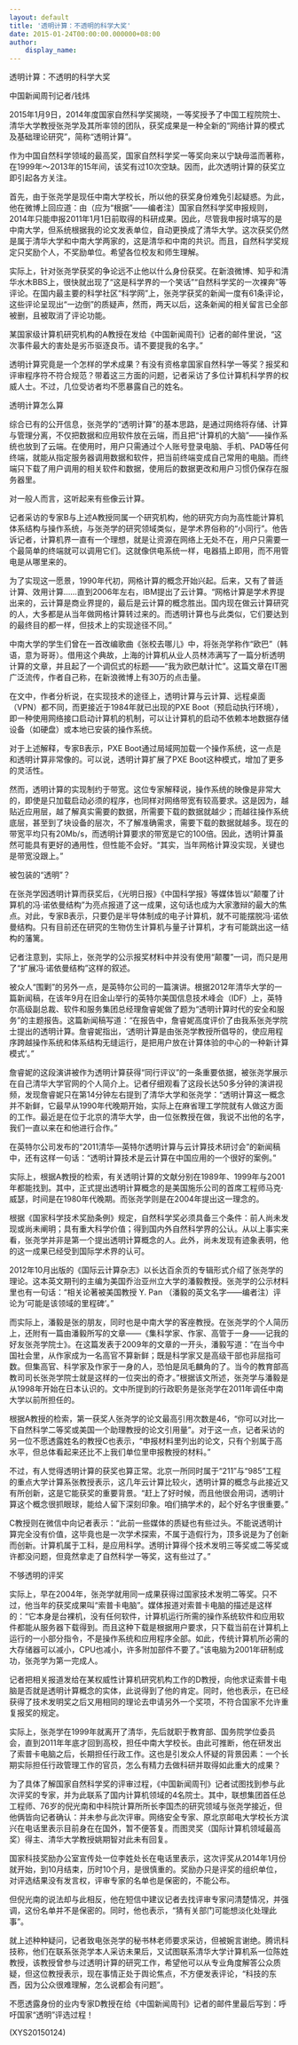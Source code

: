 ```yaml
---
layout: default
title: '透明计算：不透明的科学大奖'
date: 2015-01-24T00:00:00.000000+08:00
author:
    display_name: 
---
```


透明计算：不透明的科学大奖

中国新闻周刊记者/钱炜

2015年1月9日，2014年度国家自然科学奖揭晓，一等奖授予了中国工程院院士、清华大学教授张尧学及其所率领的团队，获奖成果是一种全新的“网络计算的模式及基础理论研究”，简称“透明计算”。

作为中国自然科学领域的最高奖，国家自然科学奖一等奖向来以宁缺毋滥而著称，在1999年～2013年的15年间，该奖有过10次空缺。因而，此次透明计算的获奖立即引起各方关注。

首先，由于张尧学是现任中南大学校长，所以他的获奖身份难免引起疑惑。为此，他在微博上回应道：由（应为“根据”——编者注）国家自然科学奖申报规则，2014年只能申报2011年1月1日前取得的科研成果。因此，尽管我申报时填写的是中南大学，但系统根据我的论文发表单位，自动更换成了清华大学。这次获奖仍然是属于清华大学和中南大学两家的，这是清华和中南的共识。而且，自然科学奖规定只奖励个人，不奖励单位。希望各位校友和师生理解。

实际上，针对张尧学获奖的争论远不止他以什么身份获奖。在新浪微博、知乎和清华水木BBS上，很快就出现了“这是科学界的一个笑话”“自然科学奖的一次裸奔”等评论。在国内最主要的科学社区“科学网”上，张尧学获奖的新闻一度有61条评论，这些评论呈现出“一边倒”的质疑声，然而，两天以后，这条新闻的相关留言已全部被删，且被取消了评论功能。

某国家级计算机研究机构的A教授在发给《中国新闻周刊》记者的邮件里说，“这次事件最大的害处是劣币驱逐良币。请不要提我的名字。”

透明计算究竟是一个怎样的学术成果？有没有资格拿国家自然科学一等奖？报奖和评审程序符不符合规范？带着这三方面的问题，记者采访了多位计算机科学界的权威人士。不过，几位受访者均不愿暴露自己的姓名。

透明计算怎么算

综合已有的公开信息，张尧学的“透明计算”的基本思路，是通过网络将存储、计算与管理分离，不仅把数据和应用软件放在云端，而且把“计算机的大脑”——操作系统也放到了云端。在使用时，用户只需通过个人账号登录电脑、手机、PAD等任何终端，就能从指定服务器调用数据和软件，把当前终端变成自己常用的电脑。而终端只下载了用户调用的相关软件和数据，使用后的数据更改和用户习惯仍保存在服务器里。

对一般人而言，这听起来有些像云计算。

记者采访的专家B与上述A教授同属一个研究机构，他的研究方向为高性能计算机体系结构与操作系统，与张尧学的研究领域类似，是学术界俗称的“小同行”。他告诉记者，计算机界一直有一个理想，就是让资源在网络上无处不在，用户只需要一个最简单的终端就可以调用它们。这就像供电系统一样，电器插上即用，而不用管电是从哪里来的。

为了实现这一愿景，1990年代初，网格计算的概念开始兴起。后来，又有了普适计算、效用计算……直到2006年左右，IBM提出了云计算。“网格计算是学术界提出来的，云计算是商业界提的，最后是云计算的概念胜出。国内现在做云计算研究的人，大多都是从当年做网格计算转过来的。而透明计算也与此类似，它们要达到的最终目的都一样，但技术上的实现途径不同。”

中南大学的学生们曾在一首改编歌曲《张校去哪儿》中，将张尧学称作“欧巴”（韩语，意为哥哥）。借用这个典故，上海的计算机从业人员林沛满写了一篇分析透明计算的文章，并且起了一个调侃式的标题——“我为欧巴献计忙”。这篇文章在IT圈广泛流传，作者自己称，在新浪微博上有30万的点击量。

在文中，作者分析说，在实现技术的途径上，透明计算与云计算、远程桌面（VPN）都不同，而更接近于1984年就已出现的PXE Boot（预启动执行环境），即一种使用网络接口启动计算机的机制，可以让计算机的启动不依赖本地数据存储设备（如硬盘）或本地已安装的操作系统。

对于上述解释，专家B表示，PXE Boot通过局域网加载一个操作系统，这一点是和透明计算非常像的。可以说，透明计算扩展了PXE Boot这种模式，增加了更多的灵活性。

然而，透明计算的实现制约于带宽。这位专家解释说，操作系统的映像是非常大的，即使是只加载启动必须的程序，也同样对网络带宽有较高要求。这是因为，越贴近应用层，越了解真实需要的数据，所需要下载的数据就越少；而越往操作系统底层，甚至到了块设备的层次，不了解准确需求，需要下载的数据就越多。现在的带宽平均只有20Mb/s，而透明计算要求的带宽是它的100倍。因此，透明计算虽然可能具有更好的通用性，但性能不会好。“其实，当年网格计算没实现，关键也是带宽没跟上。”

被包装的“透明”？

在张尧学因透明计算而获奖后，《光明日报》《中国科学报》等媒体皆以“颠覆了计算机的冯·诺依曼结构”为亮点报道了这一成果，这句话也成为大家激辩的最大的焦点。对此，专家B表示，只要仍是半导体制成的电子计算机，就不可能摆脱冯·诺依曼结构。只有目前还在研究的生物仿生计算机与量子计算机，才有可能跳出这一结构的藩篱。

记者注意到，实际上，张尧学的公示报奖材料中并没有使用“颠覆”一词，而只是用了“扩展冯·诺依曼结构”这样的叙述。

被众人“围剿”的另外一点，是英特尔公司的一篇演讲。根据2012年清华大学的一篇新闻稿，在该年9月在旧金山举行的英特尔美国信息技术峰会（IDF）上，英特尔高级副总裁、软件和服务集团总经理詹睿妮做了题为“透明计算时代的安全和服务”的主题报告。这篇新闻稿写道：“在报告中，詹睿妮高度评价了由我系张尧学院士提出的透明计算。詹睿妮指出，‘透明计算是由张尧学教授所倡导的，使应用程序跨越操作系统和体系结构无缝运行，是把用户放在计算体验的中心的一种新计算模式’。”

詹睿妮的这段演讲被作为透明计算获得“同行评议”的一条重要依据，被张尧学展示在自己清华大学官网的个人简介上。记者仔细观看了这段长达50多分钟的演讲视频，发现詹睿妮只在第14分钟左右提到了清华大学和张尧学：“透明计算这一概念并不新鲜，它最早从1990年代晚期开始，实际上在麻省理工学院就有人做这方面的工作。最近是在位于北京的清华大学，由一位张教授在做，我说不出他的名字，我们一直以来在和他进行合作。”

在英特尔公司发布的“2011清华—英特尔透明计算与云计算技术研讨会”的新闻稿中，还有这样一句话：“透明计算技术是云计算在中国应用的一个很好的案例。”

实际上，根据A教授的检索，有关透明计算的文献分别在1989年、1999年与2001年都能找到。其中，正式提出透明计算概念的是美国施乐公司的首席工程师马克·威瑟，时间是在1980年代晚期。而张尧学则是在2004年提出这一理念的。

根据《国家科学技术奖励条例》规定，自然科学奖必须具备三个条件：前人尚未发现或尚未阐明；具有重大科学价值；得到国内外自然科学界的公认。从以上事实来看，张尧学并非是第一个提出透明计算概念的人。此外，尚未发现有迹象表明，他的这一成果已经受到国际学术界的认可。

2012年10月出版的《国际云计算杂志》以长达百余页的专辑形式介绍了张尧学的理论。这本英文期刊的主编为美国乔治亚州立大学的潘毅教授。张尧学的公示材料里也有一句话：“相关论著被美国教授 Y. Pan （潘毅的英文名字——编者注）评论为‘可能是该领域的里程碑’。”

而实际上，潘毅是张的朋友，同时也是中南大学的客座教授。在张尧学的个人简历上，还附有一篇由潘毅所写的文章——《集科学家、作家、高管于一身——记我的好友张尧学院士》。在这篇发表于2009年的文章的一开头，潘毅写道：“在当今中国社会里，从作家成为一名高官不算新鲜；既是科学家又是高级干部也非屈指可数。但集高官、科学家及作家于一身的人，恐怕是凤毛麟角的了。当今的教育部高教司司长张尧学院士就是这样的一位突出的奇才。”根据该文所述，张尧学与潘毅是从1998年开始在日本认识的。文中所提到的行政职务是张尧学在2011年调任中南大学以前所担任的。

根据A教授的检索，第一获奖人张尧学的论文最高引用次数是46，“你可以对比一下自然科学二等奖或美国一个助理教授的论文引用量”。对于这一点，记者采访的另一位不愿透露姓名的教授C也表示，“申报材料里列出的论文，只有个别属于高水平，但总体看起来还比不上我们单位里申报教授的材料。”

不过，有人觉得透明计算的获奖也算正常。北京一所同时属于“211”与“985”工程的重点大学计算系张教授表示，这几年云计算比较火，透明计算的概念与此接近又有所创新，这是它能获奖的重要背景。“赶上了好时候，而且他很会用词，透明计算这个概念很抓眼球，能给人留下深刻印象。咱们搞学术的，起个好名字很重要。”

C教授则在微信中向记者表示：“此前一些媒体的质疑也有些过头。不能说透明计算完全没有价值，这毕竟也是一次学术探索，不属于造假行为，顶多说是为了创新而创新。计算机属于工科，是应用科学。透明计算得个技术发明三等奖或二等奖或许都没问题，但竟然拿走了自然科学一等奖，这有些过了。”

不够透明的评奖

实际上，早在2004年，张尧学就用同一成果获得过国家技术发明二等奖。只不过，他当年的获奖成果叫“索普卡电脑”。媒体报道对索普卡电脑的描述是这样的：“它本身是台裸机，没有任何软件，计算机运行所需的操作系统软件和应用软件都能从服务器下载得到。而且这种下载是根据用户要求，只下载当前在计算机上运行的一小部分指令，不是操作系统和应用程序全部。如此，传统计算机所必需的大存储器可以减小，CPU也减小，许多附加部件不要了。”该电脑为2001年研制成功，张尧学为第一完成人。

记者把相关报道发给在某权威性计算机研究机构工作的D教授，向他求证索普卡电脑是否就是透明计算概念的实体，此说得到了他的肯定。同时，他也表示，在已经获得了技术发明奖之后又用相同的理论去申请另外一个奖项，不符合国家不允许重复报奖的规定。

实际上，张尧学在1999年就离开了清华，先后就职于教育部、国务院学位委员会，直到2011年年底才回到高校，担任中南大学校长。由此可推断，他在研发出了索普卡电脑之后，长期担任行政工作。这也是引发众人怀疑的背景因素：一个长期实际担任行政管理工作的官员，怎么有精力去做科研并取得如此重大的成果？

为了具体了解国家自然科学奖的评审过程，《中国新闻周刊》记者试图找到参与此次评奖的专家，并为此联系了国内计算机领域的4名院士。其中，联想集团首任总工程师、76岁的倪光南和中科院计算所所长李国杰的研究领域与张尧学接近，但他俩皆向记者确认：并未参与此次评审。网络安全专家、原北京邮电大学校长方滨兴在电话里表示目前身在在国外，暂不便答复。而图灵奖（国际计算机领域最高奖）得主、清华大学教授姚期智对此未有回复。

国家科技奖励办公室宣传处一位李姓处长在电话里表示，这次评奖从2014年1月份就开始，到10月结束，历时10个月，是很慎重的。奖励办只是评奖的组织单位，对评选结果没有发言权，评审专家的名单也是保密的，不能公布。

但倪光南的说法却与此相反，他在短信中建议记者去找评审专家问清楚情况，并强调，这份名单并不是保密的。同时，他也表示，“猜有关部门可能想淡化处理此事”。

就上述种种疑问，记者致电张尧学的秘书林老师要求采访，但被婉言谢绝。腾讯科技称，他们在联系张尧学本人采访未果后，又试图联系清华大学计算机系一位陈姓教授，该教授曾参与过透明计算的研究工作，希望他可以从专业角度解答公众质疑，但这位教授表示，现在事情正处于舆论焦点，不方便发表评论，“科技的东西，因为公众很难理解，怎么说都会有问题”。

不愿透露身份的业内专家D教授在给《中国新闻周刊》记者的邮件里最后写到：呼吁国家“透明”评选过程！

(XYS20150124)

